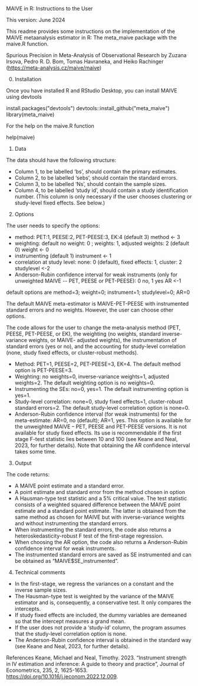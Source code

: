 MAIVE in R: Instructions to the User

This version: June 2024

This readme provides some instructions on the implementation of the MAIVE metaanalysis estimator in R: The meta_maive package with the maive.R function.

Spurious Precision in Meta-Analysis of Observational Research by Zuzana Irsova, Pedro R. D. Bom, Tomas Havraneka, and Heiko Rachinger (https://meta-analysis.cz/maive/maive)

0. Installation

Once you have installed R and RStudio Desktop, you can install MAIVE using devtools

  install.packages("devtools")
  devtools::install_github("meta_maive")
  library(meta_maive)

For the help on the maive.R function 

  help(maive)
  
1. Data

The data should have the following structure:

- Column 1, to be labelled ‘bs’, should contain the primary estimates.
- Column 2, to be labelled ‘sebs’, should contain the standard errors.
- Column 3, to be labelled ‘Ns’, should contain the sample sizes.
- Column 4, to be labelled ‘study id’, should contain a study identification number.
(This column is only necessary if the user chooses clustering or study-level fixed effects. See below.)

2. Options
   
The user needs to specify the options:

- method: PET:1, PEESE:2, PET-PEESE:3, EK:4 (default 3)
  method <- 3
- weighting: default no weight: 0 ; weights: 1, adjusted weights: 2 (default 0)
  weight <- 0
- instrumenting (default 1)
  instrument <- 1 
- correlation at study level: none: 0 (default), fixed effects: 1, cluster: 2
  studylevel <-2
- Anderson-Rubin confidence interval for weak instruments (only for unweighted MAIVE -- PET, PEESE or PET-PEESE): 0 no, 1 yes
  AR <-1

default options are method=3; weight=0; instrument=1; studylevel=0; AR=0 

The default MAIVE meta-estimator is MAIVE-PET-PEESE with instrumented standard errors and no weights. However, the user can choose other options.

The code allows for the user to change the meta-analysis method (PET, PEESE, PET-PEESE, or EK), the weighting (no weights, standard inverse-variance weights, or MAIVE-
adjusted weights), the instrumentation of standard errors (yes or no), and the accounting for study-level correlation (none, study fixed effects, or cluster-robust methods).
- Method: PET=1, PEESE=2, PET-PEESE=3, EK=4. The default method option is PET-PEESE=3. 
- Weighting: no weights=0, inverse-variance weights=1, adjusted weights=2. The default weighting option is no weights=0. 
- Instrumenting the SEs: no=0, yes=1. The default instrumenting option is yes=1.
- Study-level correlation: none=0, study fixed effects=1, cluster-robust standard errors=2. 
The default study-level correlation option is none=0. 
- Anderson-Rubin confidence interval (for weak instruments) for the meta-estimate: AR=0, no (default); AR=1, yes. 
This option is available for the unweighted MAIVE – PET, PEESE and PET-PEESE versions. It is not available for study fixed effects.
Its use is recommendable if the first stage F-test statistic lies between 10 and 100 (see Keane and Neal, 2023, for further details). 
Note that obtaining the AR confidence interval takes some time.

3. Output
   
The code returns:
- A MAIVE point estimate and a standard error.
- A point estimate and standard error from the method chosen in option
- A Hausman-type test statistic and a 5% critical value. The test statistic consists of a weighted squared difference between the MAIVE point estimate and a standard
point estimate. The latter is obtained from the same method as chosen for MAIVE but with inverse-variance weights and without instrumenting the standard errors.
- When instrumenting the standard errors, the code also returns a heteroskedasticity-robust F test of the first-stage regression.
- When choosing the AR option, the code also returns a Anderson-Rubin confidence interval for weak instruments.
- The instrumented standard errors are saved as SE instrumented and can be obtained as “MAIVE$SE_instrumented”.

4. Technical comments
- In the first-stage, we regress the variances on a constant and the inverse sample sizes.
- The Hausman-type test is weighted by the variance of the MAIVE estimator and is, consequently, a conservative test. It only compares the intercepts.
- If study fixed effects are included, the dummy variables are demeaned so that the intercept measures a grand mean.
- If the user does not provide a ‘study-id’ column, the program assumes that the study-level correlation option is none.
- The Anderson-Rubin confidence interval is obtained in the standard way (see Keane and Neal, 2023, for further details).

References
Keane, Michael and Neal, Timothy. 2023. “Instrument strength in IV estimation and inference: A guide to theory and practice”, Journal of Econometrics, 235, 2, 1625-1653.
https://doi.org/10.1016/j.jeconom.2022.12.009.
